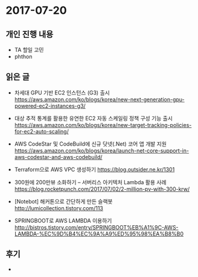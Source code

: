 # 2017-07-20

## 개인 진행 내용

- TA 할일 고민
- phthon

## 읽은 글
- 차세대 GPU 기반 EC2 인스턴스 (G3) 출시 https://aws.amazon.com/ko/blogs/korea/new-next-generation-gpu-powered-ec2-instances-g3/
- 대상 추적 통계를 활용한 유연한 EC2 자동 스케일링 정책 구성 기능 출시 https://aws.amazon.com/ko/blogs/korea/new-target-tracking-policies-for-ec2-auto-scaling/
- AWS CodeStar 및 CodeBuild에 신규 닷넷(.Net) 코어 앱 개발 지원 https://aws.amazon.com/ko/blogs/korea/launch-net-core-support-in-aws-codestar-and-aws-codebuild/

- Terraform으로 AWS VPC 생성하기 https://blog.outsider.ne.kr/1301
- 300원에 200만뷰 소화하기 – 서버리스 아키텍처 Lambda 활용 사례 https://blog.rocketpunch.com/2017/07/02/2-million-pv-with-300-krw/
- [Notebot] 해커톤으로 간단하게 만든 슬랙봇 http://lumicollection.tistory.com/113
- SPRINGBOOT로 AWS LAMBDA 이용하기 http://bistros.tistory.com/entry/SPRINGBOOT%EB%A1%9C-AWS-LAMBDA-%EC%9D%B4%EC%9A%A9%ED%95%98%EA%B8%B0

## 후기

-
